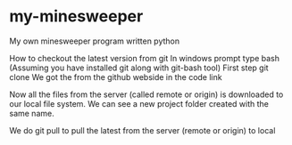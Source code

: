 # my-minesweeper
My own minesweeper program written python

How to checkout the latest version from git
In windows prompt type bash (Assuming you have installed git along with git-bash tool)
First step git clone <project URL>
We got the <projecrt URL> from the github webside in the code link

Now all the files from the server (called remote or origin) is downloaded to our local file system. We can see a new project folder created with the same name.

We do
git pull
to pull the latest from the server (remote or origin) to local

